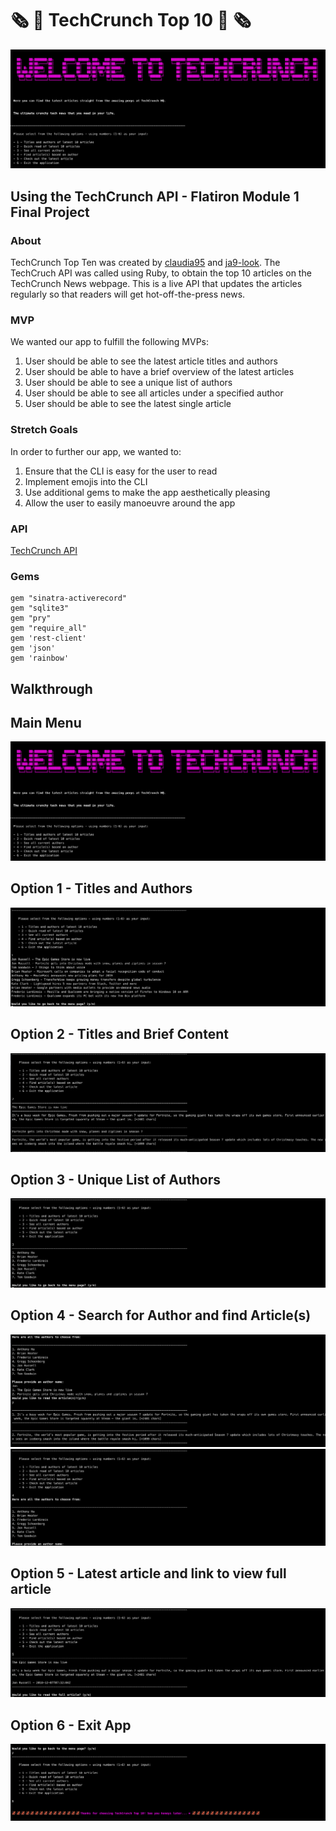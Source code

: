 # 🗞 📰 TechCrunch Top 10 📰 🗞

![main](img/app_overview.png)

## Using the TechCrunch API - Flatiron Module 1 Final Project
### About

TechCrunch Top Ten was created by [claudia95](https://github.com/claudia95) and [ja9-look](https://github.com/ja9-look).
The TechCruch API was called using Ruby, to obtain the top 10 articles on the TechCrunch News webpage.
This is a live API that updates the articles regularly so that readers will get hot-off-the-press news.

### MVP

We wanted our app to fulfill the following MVPs:

1. User should be able to see the latest article titles and authors
2. User should be able to have a brief overview of the latest articles
3. User should be able to see a unique list of authors
4. User should be able to see all articles under a specified author
5. User should be able to see the latest single article

### Stretch Goals

In order to further our app, we wanted to:

1. Ensure that the CLI is easy for the user to read
2. Implement emojis into the CLI
3. Use additional gems to make the app aesthetically pleasing
4. Allow the user to easily manoeuvre around the app

### API

[TechCrunch API](https://newsapi.org/v2/top-headlines?sources=techcrunch&apiKey=45aee5b7c7584064ac1b1de6297f5137)

### Gems
```
gem "sinatra-activerecord"
gem "sqlite3"
gem "pry"
gem "require_all"
gem 'rest-client'
gem 'json'
gem 'rainbow'
```

## Walkthrough

## Main Menu

![main](img/app_overview.png)

## Option 1 - Titles and Authors

![main](img/menu_option_1.png)

## Option 2 - Titles and Brief Content

![main](img/menu_option_2.png)

## Option 3 - Unique List of Authors

![main](img/menu_option_3.png)

## Option 4 - Search for Author and find Article(s)

![main](img/menu_option_4_author_list.png)
![main](img/menu_option_4.png)

## Option 5 - Latest article and link to view full article

![main](img/menu_option_5.png)

## Option 6 - Exit App

![main](img/menu_option_6.png)
